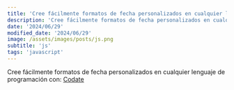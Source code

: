 ```yaml
---
title: 'Cree fácilmente formatos de fecha personalizados en cualquier lenguaje de programación con Codate'
description: 'Cree fácilmente formatos de fecha personalizados en cualquier lenguaje de programación con Codate.'
date: '2024/06/29'
modified_date: '2024/06/29'
image: /assets/images/posts/js.png
subtitle: 'js'
tags: 'javascript'
---
```


Cree fácilmente formatos de fecha personalizados en cualquier lenguaje de programación con: [Codate](https://codate.io/)
